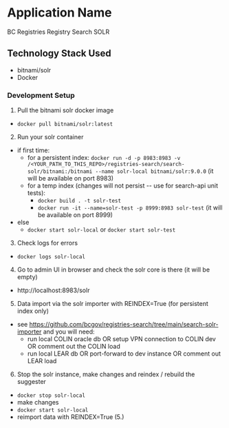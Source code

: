 # Application Name

BC Registries Registry Search SOLR

## Technology Stack Used

- bitnami/solr
- Docker

### Development Setup

1. Pull the bitnami solr docker image

- `docker pull bitnami/solr:latest`

2. Run your solr container

- if first time:
  - for a persistent index: `docker run -d -p 8983:8983 -v /<YOUR_PATH_TO_THIS_REPO>/registries-search/search-solr/bitnami:/bitnami --name solr-local bitnami/solr:9.0.0` (it will be available on port 8983)
  - for a temp index (changes will not persist -- use for search-api unit tests):
    - `docker build . -t solr-test`
    - `docker run -it --name=solr-test -p 8999:8983 solr-test` (it will be available on port 8999)
- else
  - `docker start solr-local` or `docker start solr-test`

3. Check logs for errors

- `docker logs solr-local`

4. Go to admin UI in browser and check the solr core is there (it will be empty)

- http://localhost:8983/solr

5. Data import via the solr importer with REINDEX=True (for persistent index only)

- see https://github.com/bcgov/registries-search/tree/main/search-solr-importer and you will need:
  - run local COLIN oracle db OR setup VPN connection to COLIN dev OR comment out the COLIN load
  - run local LEAR db OR port-forward to dev instance OR comment out LEAR load

6. Stop the solr instance, make changes and reindex / rebuild the suggester

- `docker stop solr-local`
- make changes
- `docker start solr-local`
- reimport data with REINDEX=True (5.)
